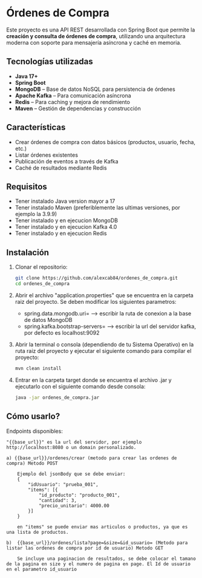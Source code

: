 # Órdenes de Compra

Este proyecto es una API REST desarrollada con Spring Boot que permite la **creación y consulta de órdenes de compra**, utilizando una arquitectura moderna con soporte para mensajería asíncrona y caché en memoria.

## Tecnologías utilizadas

- **Java 17+**
- **Spring Boot**
- **MongoDB** – Base de datos NoSQL para persistencia de órdenes
- **Apache Kafka** – Para comunicación asíncrona
- **Redis** – Para caching y mejora de rendimiento
- **Maven** – Gestión de dependencias y construcción

## Características

- Crear órdenes de compra con datos básicos (productos, usuario, fecha, etc.)
- Listar órdenes existentes
- Publicación de eventos a través de Kafka
- Caché de resultados mediante Redis

## Requisitos

- Tener instalado Java version mayor a 17
- Tener instalado Maven (preferiblemente las ultimas versiones, por ejemplo la 3.9.9)
- Tener instalado y en ejecucion MongoDB
- Tener instalado y en ejecucion Kafka 4.0
- Tener instalado y en ejecucion Redis

## Instalación

1. Clonar el repositorio:

   	```bash
   	git clone https://github.com/alexcab84/ordenes_de_compra.git
   	cd ordenes_de_compra
   	```
2. Abrir el archivo "application.properties" que se encuentra en la carpeta raiz del proyecto. Se deben modificar los siguientes parametros:
   	- spring.data.mongodb.uri= --> escribir la ruta de conexion a la base de datos MongoDB
   	- spring.kafka.bootstrap-servers= --> escribir la url del servidor kafka, por defecto es localhost:9092
   	
3. Abrir la terminal o consola (dependiendo de tu Sistema Operativo) en la ruta raiz del proyecto y ejecutar el siguiente comando para compilar el proyecto:
	```bash
	mvn clean install
	```
	
4. Entrar en la carpeta target donde se encuentra el archivo .jar y ejecutarlo con el siguiente comando desde consola:
	```bash
	java -jar ordenes_de_compra.jar
	```

## Cómo usarlo?

Endpoints disponibles:

	"{{base_url}}" es la url del servidor, por ejemplo http://localhost:8080 o un domain personalizado.

	a) {{base_url}}/ordenes/crear (metodo para crear las ordenes de compra) Metodo POST
	
		Ejemplo del jsonBody que se debe enviar:
		{
			"idUsuario": "prueba_001",
			"items": [{
				"id_producto": "producto_001",
				"cantidad": 3,
				"precio_unitario": 4000.00
			}]
		}
		
		en "items" se puede enviar mas articulos o productos, ya que es una lista de productos.
		
	b)  {{base_url}}/ordenes/lista?page=&size=&id_usuario= (Metodo para listar las ordenes de compra por id de usuario) Metodo GET
	
		Se incluye una paginacion de resultados, se debe colocar el tamano de la pagina en size y el numero de pagina en page. El Id de usuario en el parametro id_usuario